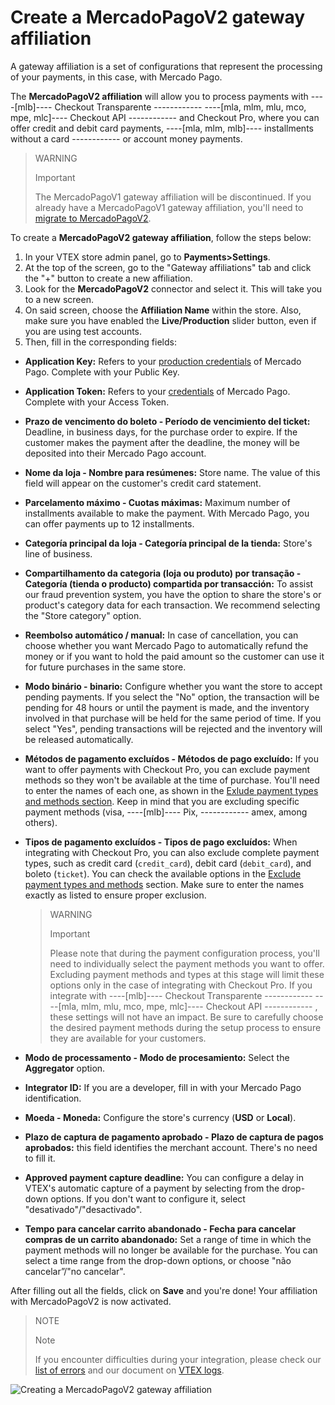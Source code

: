 # Create a MercadoPagoV2 gateway affiliation

A gateway affiliation is a set of configurations that represent the processing of your payments, in this case, with Mercado Pago. 

The **MercadoPagoV2 affiliation** will allow you to process payments with ----[mlb]---- Checkout Transparente ------------ ----[mla, mlm, mlu, mco, mpe, mlc]---- Checkout API ------------ and Checkout Pro, where you can offer credit and debit card payments, ----[mla, mlm, mlb]---- installments without a card ------------ or account money payments. 

> WARNING 
> 
> Important
> 
> The MercadoPagoV1 gateway affiliation will be discontinued. If you already have a MercadoPagoV1 gateway affiliation, you'll need to [migrate to MercadoPagoV2](/developers/en/docs/vtex/integration/v1-v2-migration). 

To create a **MercadoPagoV2 gateway affiliation**, follow the steps below: 

1. In your VTEX store admin panel, go to **Payments>Settings**. 
2. At the top of the screen, go to the "Gateway affiliations" tab and click the "+" button to create a new affiliation. 
3. Look for the **MercadoPagoV2** connector and select it. This will take you to a new screen. 
4. On said screen, choose the **Affiliation Name** within the store. Also, make sure you have enabled the **Live/Production** slider button, even if you are using test accounts. 
5. Then, fill in the corresponding fields: 
  * **Application Key:** Refers to your [production credentials](/developers/en/docs/vtex/additional-content/your-integrations/credentials) of Mercado Pago. Complete with your Public Key. 
  * **Application Token:** Refers to your [credentials](/developers/en/docs/vtex/additional-content/your-integrations/credentials) of Mercado Pago. Complete with your Access Token. 
  * **Prazo de vencimento do boleto - Período de vencimiento del ticket:** Deadline, in business days, for the purchase order to expire. If the customer makes the payment after the deadline, the money will be deposited into their Mercado Pago account. 
  * **Nome da loja - Nombre para resúmenes:** Store name. The value of this field will appear on the customer's credit card statement. 
  * **Parcelamento máximo - Cuotas máximas:** Maximum number of installments available to make the payment. With Mercado Pago, you can offer payments up to 12 installments.
  * **Categoría principal da loja - Categoría principal de la tienda:** Store's line of business. 
  * **Compartilhamento da categoria (loja ou produto) por transação - Categoría (tienda o producto) compartida por transacción:** To assist our fraud prevention system, you have the option to share the store's or product's category data for each transaction. We recommend selecting the "Store category" option. 
  * **Reembolso automático / manual:** In case of cancellation, you can choose whether you want Mercado Pago to automatically refund the money or if you want to hold the paid amount so the customer can use it for future purchases in the same store. 
  * **Modo binário - binario:** Configure whether you want the store to accept pending payments. If you select the "No" option, the transaction will be pending for 48 hours or until the payment is made, and the inventory involved in that purchase will be held for the same period of time. If you select "Yes", pending transactions will be rejected and the inventory will be released automatically. 
  * **Métodos de pagamento excluídos - Métodos de pago excluído:** If you want to offer payments with Checkout Pro, you can exclude payment methods so they won't be available at the time of purchase. You'll need to enter the names of each one, as shown in the [Exlude payment types and methods section](/developers/en/docs/vtex/payments-configuration/checkout-pro/exclude-payment-types-methods). Keep in mind that you are excluding specific payment methods (visa, ----[mlb]---- Pix, ------------ amex, among others). 
  * **Tipos de pagamento excluídos - Tipos de pago excluídos:** When integrating with Checkout Pro, you can also exclude complete payment types, such as credit card (`credit_card`), debit card (`debit_card`), and boleto (`ticket`). You can check the available options in the [Exclude payment types and methods](/developers/en/docs/vtex/payments-configuration/checkout-pro/exclude-payment-types-methods) section. Make sure to enter the names exactly as listed to ensure proper exclusion. 

    > WARNING 
    > 
    > Important 
    > 
    > Please note that during the payment configuration process, you'll need to individually select the payment methods you want to offer. Excluding payment methods and types at this stage will limit these options only in the case of integrating with Checkout Pro. If you integrate with  ----[mlb]---- Checkout Transparente ------------ ----[mla, mlm, mlu, mco, mpe, mlc]---- Checkout API ------------ , these settings will not have an impact. Be sure to carefully choose the desired payment methods during the setup process to ensure they are available for your customers. 

  * **Modo de processamento - Modo de procesamiento:** Select the **Aggregator** option. 
  * **Integrator ID:** If you are a developer, fill in with your Mercado Pago identification. 
  * **Moeda - Moneda:** Configure the store's currency (**USD** or **Local**). 
  * **Plazo de captura de pagamento aprobado - Plazo de captura de pagos aprobados:** this field identifies the merchant account. There's no need to fill it.
  * **Approved payment capture deadline:** You can configure a delay in VTEX's automatic capture of a payment by selecting from the drop-down options. If you don't want to configure it, select "desativado"/"desactivado".
  * **Tempo para cancelar carrito abandonado - Fecha para cancelar compras de un carrito abandonado:** Set a range of time in which the payment methods will no longer be available for the purchase. You can select a time range from the drop-down options, or choose "não cancelar”/"no cancelar".


After filling out all the fields, click on **Save** and you're done! Your affiliation with MercadoPagoV2 is now activated. 

> NOTE
>
> Note
> 
> If you encounter difficulties during your integration, please check our [list of errors](/developers/en/guides/vtex/integration/possible-errors) and our document on [VTEX logs](/developers/en/guides/vtex/how-tos/logs). 

![Creating a MercadoPagoV2 gateway affiliation](devsite-docs/images/vtex/vtex-admin-gateway-es.gif)